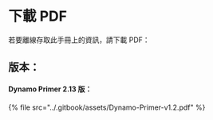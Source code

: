 # 下載 PDF

若要離線存取此手冊上的資訊，請下載 PDF：&#x20;

## 版本：

#### Dynamo Primer 2.13 版：

{% file src="../.gitbook/assets/Dynamo-Primer-v1.2.pdf" %}
